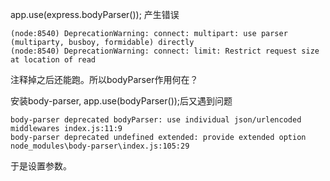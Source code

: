 

app.use(express.bodyParser());
产生错误
```
(node:8540) DeprecationWarning: connect: multipart: use parser (multiparty, busboy, formidable) directly
(node:8540) DeprecationWarning: connect: limit: Restrict request size at location of read
```
注释掉之后还能跑。所以bodyParser作用何在？

安装body-parser,
app.use(bodyParser());后又遇到问题
```
body-parser deprecated bodyParser: use individual json/urlencoded middlewares index.js:11:9
body-parser deprecated undefined extended: provide extended option node_modules\body-parser\index.js:105:29
```
于是设置参数。